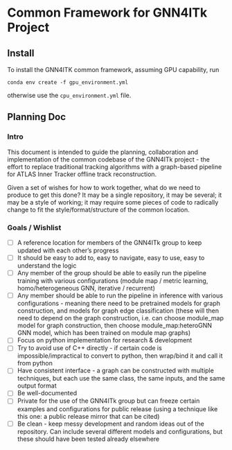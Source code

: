 # Common Framework for GNN4ITk Project

## Install

To install the GNN4ITK common framework, assuming GPU capability, run

```
conda env create -f gpu_environment.yml
```

otherwise use the `cpu_environment.yml` file.

## Planning Doc

### Intro
This document is intended to guide the planning, collaboration and implementation of the common codebase of the GNN4ITk project - the effort to replace traditional tracking algorithms with a graph-based pipeline for ATLAS Inner Tracker offline track reconstruction.

Given a set of wishes for how to work together, what do we need to produce to get this done? It may be a single repository, it may be several; it may be a style of working; it may require some pieces of code to radically change to fit the style/format/structure of the common location.

### Goals / Wishlist
- [ ] A reference location for members of the GNN4ITk group to keep updated with each other’s progress
- [ ] It should be easy to add to, easy to navigate, easy to use, easy to understand the logic
- [ ] Any member of the group should be able to easily run the pipeline training with various configurations (module map / metric learning, homo/heterogeneous GNN, iterative / recurrent)
- [ ] Any member should be able to run the pipeline in inference with various configurations - meaning there need to be pretrained models for graph construction, and models for graph edge classification (these will then need to depend on the graph construction, i.e. can choose module_map model for graph construction, then choose  module_map:heteroGNN GNN model, which has been trained on module map graphs)
- [ ] Focus on python implementation for research & development
- [ ] Try to avoid use of C++ directly - if certain code is impossible/impractical to convert to python, then wrap/bind it and call it from python
- [ ] Have consistent interface - a graph can be constructed with multiple techniques, but each use the same class, the same inputs, and the same output format
- [ ] Be well-documented
- [ ] Private for the use of the GNN4ITk group but can freeze certain examples and configurations for public release (using a technique like this one: a public release mirror that can be cited)
- [ ] Be clean - keep messy development and random ideas out of the repository. Can include several different models and configurations, but these should have been tested already elsewhere
